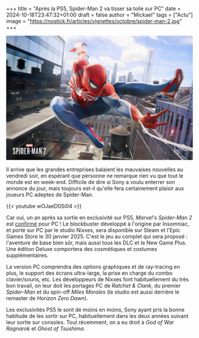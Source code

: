 +++
title = "Après la PS5, Spider-Man 2 va tisser sa toile sur PC"
date = 2024-10-18T23:47:32+01:00
draft = false
author = "Mickael"
tags = ["Actu"]
image = "https://nostick.fr/articles/vignettes/octobre/spider-man-2.jpg"
+++

![Marvel's Spider-Man 2](spider-man-2.jpg "")

Il arrive que les grandes entreprises balaient les mauvaises nouvelles au vendredi soir, en espérant que personne ne remarque rien vu que tout le monde est en week-end. Difficile de dire si Sony a voulu enterrer son annonce du jour, mais toujours est-il qu'elle fera certainement plaisir aux joueurs PC adeptes de Spider-Man.

{{< youtube wOJaeD0Si04 >}} 

Car oui, un an après sa sortie en exclusivité sur PS5, *Marvel's Spider-Man 2* est [confirmé](https://blog.playstation.com/2024/10/18/marvels-spider-man-2-arrives-on-pc-january-2025/) pour PC ! Le blockbuster développé à l'origine par Insomniac, et porté sur PC par le studio Nixxes, sera disponible sur Steam et l'Epic Games Store le 30 janvier 2025. C'est le jeu au complet qui sera proposé : l'aventure de base bien sûr, mais aussi tous les DLC et le New Game Plus. Une édition Deluxe comportera des cosmétiques et costumes supplémentaires.

La version PC comprendra des options graphiques et de ray-tracing en plus, le support des écrans ultra-large, la prise en charge du combo clavier/souris, etc. Les développeurs de Nixxes font habituellement du très bon travail, on leur doit les portages PC de *Ratchet & Clank*, du premier *Spider-Man* et du spin-off *Miles Morales* (le studio est aussi derrière le remaster de *Horizon Zero Dawn*).

Les exclusivités PS5 le sont de moins en moins, Sony ayant pris la bonne habitude de les sortir sur PC, habituellement dans les deux années suivant leur sortie sur consoles. Tout récemment, on a eu droit à *God of War Ragnarok* et *Ghost of Tsushima*.